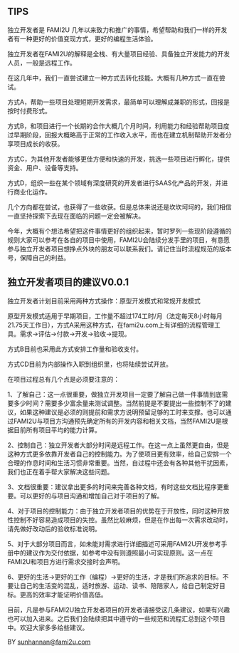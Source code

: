 ## TIPS

独立开发者是 FAMI2U 几年以来致力和推广的事情，希望帮助和我们一样的开发者有一种更好的价值变现方式，更好的编程生活体验。

独立开发者在FAMI2U的解释是全栈、有大量项目经验、具备独立开发能力的开发人员，一般是远程工作。

在这几年中，我们一直尝试建立一种方式去转化技能。大概有几种方式一直在尝试。

方式A，帮助一些项目处理短期开发需求，最简单可以理解成兼职的形式，回报是按时付费形式。

方式B，和项目进行一个长期的合作大概几个月时间，利用能力和经验帮助项目度过早期阶段，回报大概略高于正常的工作收入水平，而也在建立机制帮助开发者分享项目成长的收获。

方式C，为其他开发者能够更佳方便和快速的开发，挑选一些项目进行孵化，提供资金、用户、设备等支持。

方式D，组织一些在某个领域有深度研究的开发者进行SAAS化产品的开发，并进行商业化运作。

几个方向都在尝试，也获得了一些收获。但是总体来说还是坎坎坷坷的，我们相信一直坚持探索下去现在面临的问题一定会被解决。

今年，大概有个想法希望把这件事情更好的组织起来，暂时罗列一些现阶段遵循的规则大家可以参考在各自的项目中使用，FAMI2U会陆续分发手里的项目，有意愿参与独立开发者项目想挣点外块的朋友可以联系我们。请记住当时流程规范的版本号，保障自己的利益。



## 独立开发者项目的建议V0.0.1

独立开发者计划目前采用两种方式操作：原型开发模式和常规开发模式

原型开发模式适用于早期项目，工作量不超过174工时/月（法定每天8小时每月21.75天工作日），方式A采用这种方式，在fami2u.com上有详细的流程管理工具。需求->评估->付款->开发->验收->提现。

方式B目前也采用此方式安排工作量和验收支付。

方式CD目前为内部操作入职到组织里，也将陆续尝试开放。

在项目过程总有几个点是必须要注意的：

1、了解自己：这一点很重要，做独立开发项目一定要了解自己做一件事情到底需要多少时间？需要多少富余量来测试调整。当然前提是不要提出一些控制不了的建议，如果这种建议是必须的则提前和需求方说明预留足够的工时来支撑。也可以通过FAMI2U与项目方沟通预先确定所有的开发内容和相关文档，当然FAMI2U是根据目前所有项目平均的能力计算。

2、控制自己：独立开发者大部分时间是远程工作。在这一点上虽然更自由，但是这种方式更多依靠开发者自己的控制能力。为了使项目更有效率，给自己安排一个合理的作息时间和生活习惯非常重要。当然，自过程中还会有各种其他干扰因素，我们也正在着手帮大家解决这些问题。

3、文档很重要：建议拿出更多的时间来完善各种文档，有时这些文档比程序更重要。可以更好的与项目沟通和增加自己对于项目的了解。

4、对于项目的控制能力：由于独立开发者项目的优势在于开放性，同时这种开放性控制不好容易造成项目的失控。虽然比较麻烦，但是在作出每一次需求改动时，请先做好改动后的验收标准说明。

5、对于大部分项目而言，如未能对需求进行详细描述可采用FAMI2U开发参考手册中的建议作为交付依据，如参考中没有则遵照最小可实现原则。这一点在FAMI2U和项目方进行需求交接时会声明。

6、更好的生活->更好的工作（编程）->更好的生活，才是我们所追求的目标。不要让自己的生活变的混乱，适时旅游、运动、读书、陪陪家人，给自己制定好目标。更高的效率才能证明价值高低。

目前，凡是参与FAMI2U独立开发者项目的开发者请接受这几条建议，如果有兴趣也可以加入进来。之后我们会陆续把其中遵守的一些规范和流程汇总到这个项目中。欢迎大家多多给些建议。

BY sunhannan@fami2u.com